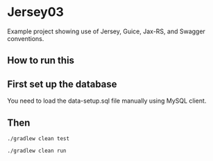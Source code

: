 # Jersey03

Example project showing use of Jersey, Guice, Jax-RS, and Swagger conventions.

## How to run this


## First set up the database

You need to load the data-setup.sql file manually using MySQL client.


## Then

```
./gradlew clean test
```


```
./gradlew clean run
```
